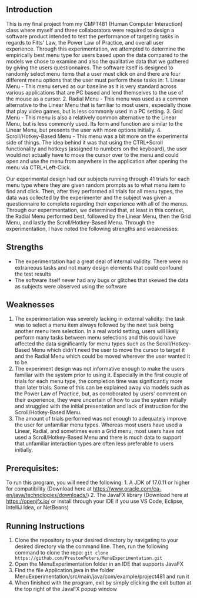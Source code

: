 ## Introduction
   This is my final project from my CMPT481 (Human Computer Interaction) class where myself and three collaborators were required to design a software product
   intended to test the performance of targeting tasks in regards to Fitts' Law, the Power Law of Practice, and overall user experience. Through this 
   experimentation, we attempted to determine the empirically best menu type for users based upon the data compared to the models we chose to examine and also
   the qualitative data that we gathered by giving the users questionnaires. The software itself is designed to randomly select menu items that a user must click 
   on and there are four different menu options that the user must perform these tasks in:
      1. Linear Menu - This menu served as our baseline as it is very standard across various applications that are PC based and lend themselves to the use of
         the mouse as a cursor.
      2. Radial Menu - This menu was used as a common alternative to the Linear Menu that is familiar to most users, especially those that play video games, but
         is less commonly used in a PC setting.
      3. Grid Menu - This menu is also a relatively common alternative to the Linear Menu, but is less commonly used. Its form and function are similar to the
         Linear Menu, but presents the user with more options initially.
      4. Scroll/Hotkey-Based Menu - This menu was a bit more on the experimental side of things. The idea behind it was that using the CTRL+Scroll functionality
         and hotkeys (assigned to numbers on the keyboard), the user would not actually have to move the cursor over to the menu and could open and use the menu
         from anywhere in the application after opening the menu via CTRL+Left-Click.

  Our experimental design had our subjects running through 41 trials for each menu type where they are given random prompts as to what menu item to find and click.
  Then, after they performed all trials for all menu types, the data was collected by the experimenter and the subject was given a questionnaire to complete regarding
  their experience with all of the menus. Through our experimentation, we determined that, at least in this context, the Radial Menu performed best, followed by the
  Linear Menu, then the Grid Menu, and lastly the Scroll/Hotkey-Based Menu. Through the experimentation, I have noted the following strengths and weaknesses:

  ## Strengths
  
   - The experimentation had a great deal of internal validity. There were no extraneous tasks and not many design elements that could confound the test results
   - The software itself never had any bugs or glitches that skewed the data as subjects were observed using the software

  ## Weaknesses
   1. The experimentation was severely lacking in external validity: the task was to select a menu item always followed by the next task being another menu item
      selection. In a real world setting, users will likely perform many tasks between menu selections and this could have affected the data significantly for
      menu types such as the Scroll/Hotkey-Based Menu which didn't need the user to move the cursor to target it and the Radial Menu which could be moved wherever
      the user wanted it to be.
   2. The experiment design was not informative enough to make the users familiar with the system prior to using it. Especially in the first couple of trials for
      each menu type, the completion time was significantly more than later trials. Some of this can be explained away via models such as the Power Law of Practice,
      but, as corroborated by users' comment on their experience, they were uncertain of how to use the system initially and struggled with the initial presentation
      and lack of instruction for the Scroll/Hotkey-Based Menu.
   3. The amount of trials performed was not enough to adequately improve the user for unfamiliar menu types. Whereas most users have used a Linear, Radial, and
      sometimes even a Grid menu, most users have not used a Scroll/Hotkey-Based Menu and there is much data to support that unfamiliar interaction types are often
      less preferable to users initially.
     
## Prerequisites:
   To run this program, you will need the following:
     1. A JDK of 17.0.11 or higher for compatibility (Download here at https://www.oracle.com/ca-en/java/technologies/downloads/)
     2. The JavaFX library (Download here at https://openjfx.io/ or install through your IDE if you use VS Code, Eclipse, IntelliJ Idea, or NetBeans)

## Running Instructions

   1. Clone the repository to your desired directory by navigating to your desired directory via the command line. Then, run the following command to clone the repo:
         `git clone https://github.com/PrestonPeters/MenuExperimentation.git`
   2. Open the MenuExperimentation folder in an IDE that supports JavaFX
   3. Find the file Application.java in the folder MenuExperimentation/src/main/java/com/example/project481 and run it
   4. When finished with the program, exit by simply clicking the exit button at the top right of the JavaFX popup window

